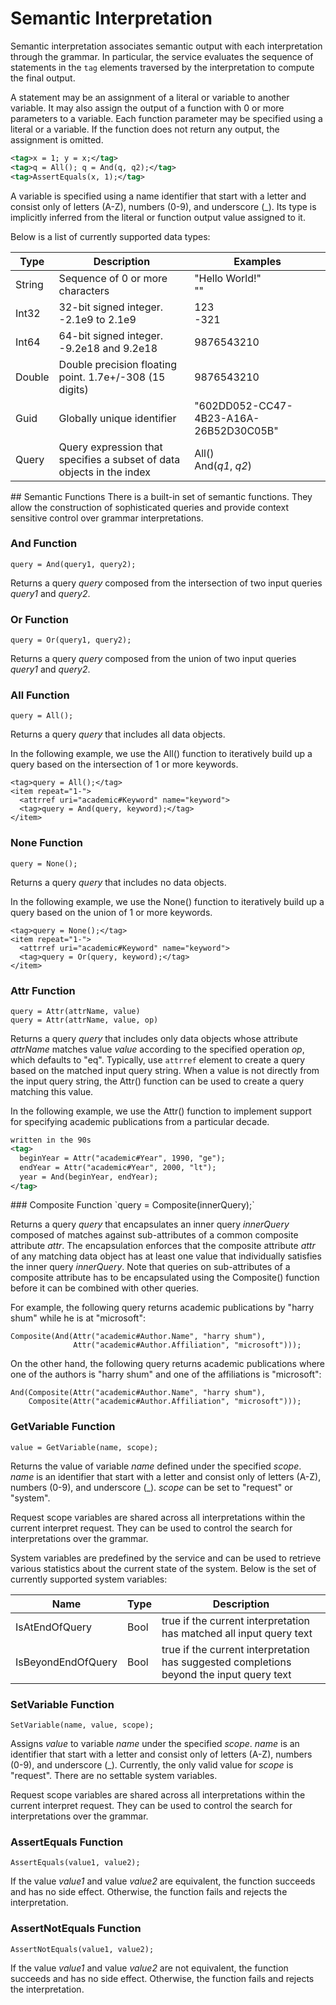 <!--
NavPath: Knowledge Exploration Service
LinkLabel: Semantic Interpretation
Url: KES/documentation/Semantics
Weight: 65
-->

# Semantic Interpretation
Semantic interpretation associates semantic output with each interpretation through the grammar.  In particular, the service evaluates the sequence of statements in the `tag` elements traversed by the interpretation to compute the final output.  

A statement may be an assignment of a literal or variable to another variable.  It may also assign the output of a function with 0 or more parameters to a variable.  Each function parameter may be specified using a literal or a variable.  If the function does not return any output, the assignment is omitted.

```xml
<tag>x = 1; y = x;</tag>
<tag>q = All(); q = And(q, q2);</tag>
<tag>AssertEquals(x, 1);</tag>
```

A variable is specified using a name identifier that start with a letter and consist only of letters (A-Z), numbers (0-9), and underscore (\_).  Its type is implicitly inferred from the literal or function output value assigned to it. 

Below is a list of currently supported data types:

|Type|Description|Examples|
|----|----|----|
|String|Sequence of 0 or more characters|"Hello World!"<br/>""|
|Int32|32-bit signed integer.  -2.1e9 to 2.1e9|123<br/>-321|
|Int64|64-bit signed integer. -9.2e18 and 9.2e18|9876543210|
|Double|Double precision floating point. 1.7e+/-308 (15 digits)|9876543210|
|Guid|Globally unique identifier|"602DD052-CC47-4B23-A16A-26B52D30C05B"|
|Query|Query expression that specifies a subset of data objects in the index|All()<br/>And(*q1*, *q2*)|

<a name="Functions"/>
## Semantic Functions
There is a built-in set of semantic functions.  They allow the construction of sophisticated queries and provide context sensitive control over grammar interpretations.

### And Function
`query = And(query1, query2);`

Returns a query *query* composed from the intersection of two input queries *query1* and *query2*.

### Or Function
`query = Or(query1, query2);`

Returns a query *query* composed from the union of two input queries *query1* and *query2*.

### All Function
`query = All();`

Returns a query *query* that includes all data objects.

In the following example, we use the All() function to iteratively build up a query based on the intersection of 1 or more keywords.

```
<tag>query = All();</tag>
<item repeat="1-">
  <attrref uri="academic#Keyword" name="keyword">
  <tag>query = And(query, keyword);</tag>
</item>
```

### None Function
`query = None();`

Returns a query *query* that includes no data objects.

In the following example, we use the None() function to iteratively build up a query based on the union of 1 or more keywords.

```
<tag>query = None();</tag>
<item repeat="1-">
  <attrref uri="academic#Keyword" name="keyword">
  <tag>query = Or(query, keyword);</tag>
</item>
```

### Attr Function
```
query = Attr(attrName, value)
query = Attr(attrName, value, op)
```

Returns a query *query* that includes only data objects whose attribute *attrName* matches value *value* according to the specified operation *op*, which defaults to "eq".  Typically, use `attrref` element to create a query based on the matched input query string.  When a value is not directly from the input query string, the Attr() function can be used to create a query matching this value.

In the following example, we use the Attr() function to implement support for specifying academic publications from a particular decade.

```xml
written in the 90s
<tag>
  beginYear = Attr("academic#Year", 1990, "ge");
  endYear = Attr("academic#Year", 2000, "lt");
  year = And(beginYear, endYear);
</tag>
```

<a name="Composite"/>
### Composite Function
`query = Composite(innerQuery);`

Returns a query *query* that encapsulates an inner query *innerQuery* composed of matches against sub-attributes of a common composite attribute *attr*.  The encapsulation enforces that the composite attribute *attr* of any matching data object has at least one value that individually satisfies the inner query *innerQuery*.  Note that queries on sub-attributes of a composite attribute has to be encapsulated using the Composite() function before it can be combined with other queries.

For example, the following query returns academic publications by "harry shum" while he is at "microsoft":
```
Composite(And(Attr("academic#Author.Name", "harry shum"), 
              Attr("academic#Author.Affiliation", "microsoft")));
```

On the other hand, the following query returns academic publications where one of the authors is "harry shum" and one of the affiliations is "microsoft":
```
And(Composite(Attr("academic#Author.Name", "harry shum"), 
    Composite(Attr("academic#Author.Affiliation", "microsoft")));
```

### GetVariable Function
`value = GetVariable(name, scope);`

Returns the value of variable *name* defined under the specified *scope*.  *name* is an identifier that start with a letter and consist only of letters (A-Z), numbers (0-9), and underscore (_).  *scope* can be set to "request" or "system".

Request scope variables are shared across all interpretations within the current interpret request.  They can be used to control the search for interpretations over the grammar.

System variables are predefined by the service and can be used to retrieve various statistics about the current state of the system.  Below is the set of currently supported system variables:

|Name|Type|Description|
|----|----|----|
|IsAtEndOfQuery|Bool|true if the current interpretation has matched all input query text|
|IsBeyondEndOfQuery|Bool|true if the current interpretation has suggested completions beyond the input query text|

### SetVariable Function
`SetVariable(name, value, scope);`

Assigns *value* to variable *name* under the specified *scope*.  *name* is an identifier that start with a letter and consist only of letters (A-Z), numbers (0-9), and underscore (_).  Currently, the only valid value for *scope* is "request".  There are no settable system variables.

Request scope variables are shared across all interpretations within the current interpret request.  They can be used to control the search for interpretations over the grammar.

### AssertEquals Function
`AssertEquals(value1, value2);`

If the value *value1* and value *value2* are equivalent, the function succeeds and has no side effect.  Otherwise, the function fails and rejects the interpretation.

### AssertNotEquals Function
`AssertNotEquals(value1, value2);`

If the value *value1* and value *value2* are not equivalent, the function succeeds and has no side effect.  Otherwise, the function fails and rejects the interpretation.


